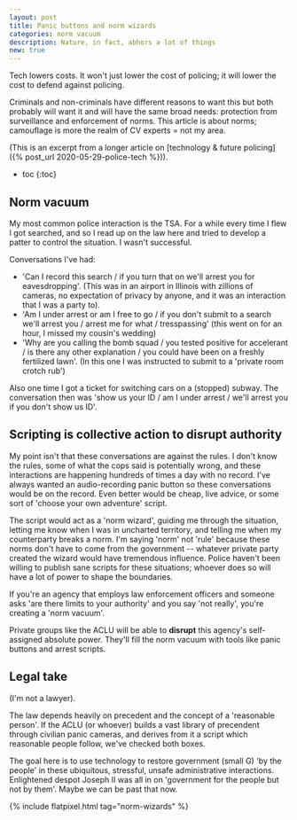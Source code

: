 ```yaml
---
layout: post
title: Panic buttons and norm wizards
categories: norm vacuum
description: Nature, in fact, abhors a lot of things
new: true
---
```


Tech lowers costs.
It won't just lower the cost of policing;
it will lower the cost to defend against policing.

Criminals and non-criminals have different reasons to want this but both probably will want it and will have the same broad needs:
protection from surveillance and enforcement of norms.
This article is about norms; camouflage is more the realm of CV experts = not my area.

(This is an excerpt from a longer article on [technology & future policing]({% post_url 2020-05-29-police-tech %})).

* toc
{:toc}

## Norm vacuum

My most common police interaction is the TSA.
For a while every time I flew I got searched, and so I read up on the law here and tried to develop a patter to control the situation.
I wasn't successful.

Conversations I've had:

* 'Can I record this search / if you turn that on we'll arrest you for eavesdropping'. (This was in an airport in Illinois with zillions of cameras, no expectation of privacy by anyone, and it was an interaction that I was a party to).
* 'Am I under arrest or am I free to go / if you don't submit to a search we'll arrest you / arrest me for what / tresspassing' (this went on for an hour, I missed my cousin's wedding)
* 'Why are you calling the bomb squad / you tested positive for accelerant / is there any other explanation / you could have been on a freshly fertilized lawn'. (In this one I was instructed to submit to a 'private room crotch rub')

Also one time I got a ticket for switching cars on a (stopped) subway. The conversation then was 'show us your ID / am I under arrest / we'll arrest you if you don't show us ID'.

## Scripting is collective action to disrupt authority

My point isn't that these conversations are against the rules.
I don't know the rules, some of what the cops said is potentially wrong, and these interactions are happening hundreds of times a day with no record.
I've always wanted an audio-recording panic button so these conversations would be on the record.
Even better would be cheap, live advice, or some sort of 'choose your own adventure' script.

The script would act as a 'norm wizard', guiding me through the situation, letting me know when I was in uncharted territory, and telling me when my counterparty breaks a norm.
I'm saying 'norm' not 'rule' because these norms don't have to come from the government -- whatever private party created the wizard would have tremendous influence.
Police haven't been willing to publish sane scripts for these situations; whoever does so will have a lot of power to shape the boundaries.

If you're an agency that employs law enforcement officers and someone asks 'are there limits to your authority' and you say 'not really', you're creating a 'norm vacuum'.

Private groups like the ACLU will be able to **disrupt** this agency's self-assigned absolute power.
They'll fill the norm vacuum with tools like panic buttons and arrest scripts.

## Legal take

(I'm not a lawyer).

The law depends heavily on precedent and the concept of a 'reasonable person'.
If the ACLU (or whoever) builds a vast library of precendent through civilian panic cameras,
and derives from it a script which reasonable people follow,
we've checked both boxes.

The goal here is to use technology to restore government (small G) 'by the people' in these ubiquitous, stressful, unsafe administrative interactions.
Enlightened despot Joseph II was all in on 'government for the people but not by them'.
Maybe we can be past that now.

{% include flatpixel.html tag="norm-wizards" %}
